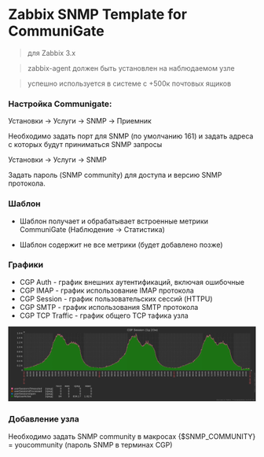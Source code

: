 # Zabbix SNMP Template for CommuniGate

> для Zabbix 3.x

> zabbix-agent должен быть установлен на наблюдаемом узле

> успешно используется в системе c +500к почтовых ящиков





### Настройка Communigate:

Установки -> Услуги -> SNMP -> Приемник

Необходимо задать порт для SNMP (по умолчанию 161) и задать адреса с которых будут приниматься  SNMP запросы

Установки -> Услуги -> SNMP

Задать пароль (SNMP community) для доступа и версию SNMP протокола.


### Шаблон
* Шаблон получает и обрабатывает встроенные метрики CommuniGate (Наблюдение -> Статистика)

* Шаблон содержит не все метрики (будет добавлено позже)

### Графики

* CGP Auth - график внешних аутентификаций, включая ошибочные
* CGP IMAP - график использование  IMAP протокола
* CGP Session - график пользовательских сессий (HTTPU)
* CGP SMTP - график использования  SMTP протокола
* CGP TCP Traffic - график общего TCP тафика узла

![Host](https://github.com/pdacity/cgp_snmp_zabbix/blob/master/CGP_sessions.png)

### Добавление узла

Необходимо задать SNMP community в макросах  {$SNMP_COMMUNITY} = youcommunity (пароль  SNMP в терминах CGP) 

